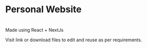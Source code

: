 # Personal Website
# 

Made using React + NextJs

Visit link or download files to edit and reuse as per requirements.
